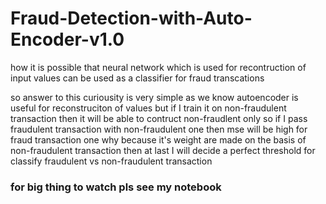 # Fraud-Detection-with-Auto-Encoder-v1.0

how it is possible that neural network which is used for recontruction of input values can be used as a classifier 
for fraud transcations

so answer to this curiousity is very simple
as we know autoencoder is useful for reconstruciton of values
but if I train it on non-fraudulent transaction then it will be able to contruct non-fraudlent only
so if I pass fraudulent transaction with non-fraudulent one then mse will be high for fraud transaction one
why because it's weight are made on the basis of non-fraudulent transaction
then at last I will decide a perfect threshold for classify fraudulent vs non-fraudulent transaction

### for big thing to watch pls see my notebook
